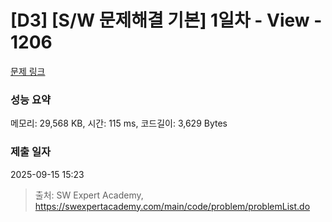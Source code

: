 # [D3] [S/W 문제해결 기본] 1일차 - View - 1206 

[문제 링크](https://swexpertacademy.com/main/code/problem/problemDetail.do?contestProbId=AV134DPqAA8CFAYh) 

### 성능 요약

메모리: 29,568 KB, 시간: 115 ms, 코드길이: 3,629 Bytes

### 제출 일자

2025-09-15 15:23



> 출처: SW Expert Academy, https://swexpertacademy.com/main/code/problem/problemList.do